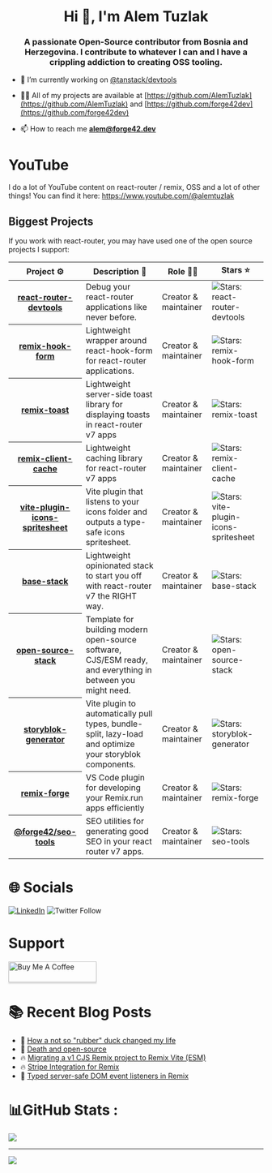 <h1 align="center">Hi 👋, I'm Alem Tuzlak</h1>
<h3 align="center">A passionate Open-Source contributor from Bosnia and Herzegovina. I contribute to whatever I can and I have a crippling addiction to creating OSS tooling.</h3>
 
- 🔭 I’m currently working on [@tanstack/devtools](https://github.com/TanStack/devtools)  

- 👨‍💻 All of my projects are available at [https://github.com/AlemTuzlak](https://github.com/AlemTuzlak) and [https://github.com/forge42dev](https://github.com/forge42dev)

- 📫 How to reach me **alem@forge42.dev**

# YouTube
I do a lot of YouTube content on react-router / remix, OSS and a lot of other things! You can find it here:
https://www.youtube.com/@alemtuzlak
 

## Biggest Projects

If you work with react-router, you may have used one of the open source projects I support:

<!-- markdownlint-disable sentences-per-line -->
<table width="100%">
	<thead>
		<th span="col">Project ⚙️</th>
		<th span="col">Description 📝</th>
		<th span="col">Role 🧑‍🏭</th>
		<th span="col">Stars ⭐</th>
	</thead>
	<tbody>
		<tr>
			<th span="row"><a href="https://github.com/forge-42/react-router-devtools">react-router-devtools</a></th>
			<td>Debug your react-router applications like never before.</td>
			<td>Creator & maintainer</td> 
			<td><img alt="Stars: react-router-devtools" src="https://img.shields.io/github/stars/forge-42/react-router-devtools" /></td>
		</tr>
  <tr>
			<th span="row"><a href="https://github.com/forge-42/remix-hook-form">remix-hook-form</a></th>
			<td>Lightweight wrapper around react-hook-form for react-router applications.</td>
			<td>Creator & maintainer</td> 
			<td><img alt="Stars: remix-hook-form" src="https://img.shields.io/github/stars/forge-42/remix-hook-form" /></td>
		</tr>
    <tr>
			<th span="row"><a href="https://github.com/forge-42/remix-toast">remix-toast</a></th>
			<td>Lightweight server-side toast library for displaying toasts in react-router v7 apps</td>
			<td>Creator & maintainer</td> 
			<td><img alt="Stars: remix-toast" src="https://img.shields.io/github/stars/forge-42/remix-toast" /></td>
		</tr>
    <tr>
			<th span="row"><a href="https://github.com/forge-42/remix-client-cache">remix-client-cache</a></th>
			<td>Lightweight caching library for react-router v7 apps</td>
			<td>Creator & maintainer</td> 
			<td><img alt="Stars: remix-client-cache" src="https://img.shields.io/github/stars/forge-42/remix-client-cache" /></td>
		</tr>
    <tr>
			<th span="row"><a href="https://github.com/forge-42/vite-plugin-icons-spritesheet"> vite-plugin-icons-spritesheet</a></th>
			<td>Vite plugin that listens to your icons folder and outputs a type-safe icons spritesheet.</td>
			<td>Creator & maintainer</td> 
			<td><img alt="Stars: vite-plugin-icons-spritesheet" src="https://img.shields.io/github/stars/forge-42/vite-plugin-icons-spritesheet" /></td>
		</tr>
     <tr>
			<th span="row"><a href="https://github.com/forge-42/base-stack"> base-stack</a></th>
			<td>Lightweight opinionated stack to start you off with react-router v7 the RIGHT way.</td>
			<td>Creator & maintainer</td> 
			<td><img alt="Stars: base-stack" src="https://img.shields.io/github/stars/forge-42/base-stack" /></td>
		</tr>
      <tr>
			<th span="row"><a href="https://github.com/forge-42/open-source-stack">open-source-stack</a></th>
			<td>Template for building modern open-source software, CJS/ESM ready, and everything in between you might need.</td>
			<td>Creator & maintainer</td> 
			<td><img alt="Stars: open-source-stack" src="https://img.shields.io/github/stars/forge-42/open-source-stack" /></td>
		</tr>
      <tr>
			<th span="row"><a href="https://github.com/forge-42/storyblok-generator">storyblok-generator</a></th>
			<td>Vite plugin to automatically pull types, bundle-split, lazy-load and optimize your storyblok components.</td>
			<td>Creator & maintainer</td> 
			<td><img alt="Stars: storyblok-generator" src="https://img.shields.io/github/stars/forge-42/storyblok-generator" /></td>
		</tr>
     <tr>
			<th span="row"><a href="https://github.com/forge-42/remix-forge">remix-forge</a></th>
			<td>VS Code plugin for developing your Remix.run apps efficiently</td>
			<td>Creator & maintainer</td> 
			<td><img alt="Stars: remix-forge" src="https://img.shields.io/github/stars/forge-42/remix-forge" /></td>
		</tr>
   <tr>
			<th span="row"><a href="https://github.com/forge-42/seo-tools">@forge42/seo-tools</a></th>
			<td>SEO utilities for generating good SEO in your react router v7 apps.</td>
			<td>Creator & maintainer</td> 
			<td><img alt="Stars: seo-tools" src="https://img.shields.io/github/stars/forge-42/seo-tools" /></td>
		</tr>
       <tr>
	</tbody>
</table>
<!-- markdownlint-enable sentences-per-line -->

# 🌐 Socials
[![LinkedIn](https://img.shields.io/badge/LinkedIn-%230077B5.svg?logo=linkedin&logoColor=white)](https://linkedin.com/in/https://www.linkedin.com/in/alem-tuzlak-3b7291132/) 
![Twitter Follow](https://img.shields.io/twitter/follow/AlemTuzlak)

# Support
<a href="https://www.buymeacoffee.com/tzlak975" target="_blank"><img src="https://www.buymeacoffee.com/assets/img/custom_images/orange_img.png" alt="Buy Me A Coffee" style="height: 41px !important;width: 174px !important;box-shadow: 0px 3px 2px 0px rgba(190, 190, 190, 0.5) !important;-webkit-box-shadow: 0px 3px 2px 0px rgba(190, 190, 190, 0.5) !important;" ></a>

# :books: Recent Blog Posts
<!-- BLOGPOSTS:START -->
 - 💯 [How a not so &quot;rubber&quot; duck changed my life](https://alemtuzlak.hashnode.dev/how-a-not-so-rubber-duck-changed-my-life)
 - 🚀 [Death and open-source](https://alemtuzlak.hashnode.dev/death-and-open-source)
 - 🔥 [Migrating a v1 CJS Remix project to Remix Vite &lpar;ESM&rpar;](https://alemtuzlak.hashnode.dev/migrating-a-v1-cjs-remix-project-to-remix-vite-esm)
 - 🔥 [Stripe Integration for Remix](https://alemtuzlak.hashnode.dev/stripe-integration-for-remix)
 - 💫 [Typed server-safe DOM event listeners in Remix](https://alemtuzlak.hashnode.dev/typed-server-safe-dom-event-listeners-in-remix)<!-- BLOGPOSTS:END -->

# 📊GitHub Stats :
 
![](https://github-readme-streak-stats.herokuapp.com/?user=AlemTuzlak&theme=radical&hide_border=false)<br/> 

---
[![](https://visitcount.itsvg.in/api?id=AlemTuzlak&icon=0&color=0)](https://visitcount.itsvg.in)

 

  <!-- Proudly created with GPRM ( https://gprm.itsvg.in ) -->
  
